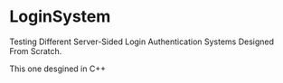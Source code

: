 # LoginSystem
Testing Different Server-Sided Login Authentication Systems Designed From Scratch.

This one desgined in C++
